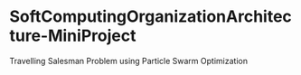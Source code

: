 # SoftComputingOrganizationArchitecture-MiniProject
Travelling Salesman Problem using Particle Swarm Optimization
